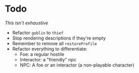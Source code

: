 # Todo

*This isn't exhaustive*

* Refactor `goblin` to `thief`
* Stop rendering descriptions if they're empty
* Remember to remove all `restoreProfile`
* Refactor everything to differentiate:
    * Foe: a regular hostile
    * Interactor: a "friendly" npc
    * NPC: A foe or an interactor (a non-playable character)